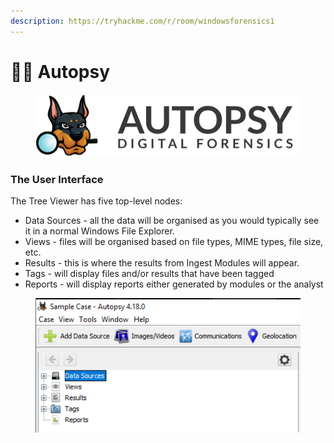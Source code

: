 ```yaml
---
description: https://tryhackme.com/r/room/windowsforensics1
---
```


# 👨‍🚒 Autopsy

<figure><img src="../../../../.gitbook/assets/image (6) (1) (1) (1) (1) (1) (1) (1) (1) (1) (1).png" alt=""><figcaption></figcaption></figure>

### The User Interface

The Tree Viewer has five top-level nodes:

* Data Sources - all the data will be organised as you would typically see it in a normal Windows File Explorer.&#x20;
* Views - files will be organised based on file types, MIME types, file size, etc.&#x20;
* Results - this is where the results from Ingest Modules will appear.&#x20;
* Tags - will display files and/or results that have been tagged&#x20;
* Reports - will display reports either generated by modules or the analyst

<figure><img src="../../../../.gitbook/assets/image (7) (1) (1) (1) (1) (1) (1) (1) (1) (1) (1).png" alt=""><figcaption></figcaption></figure>
